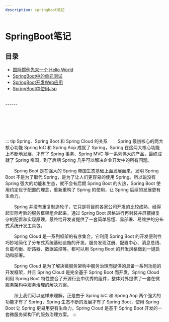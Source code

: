 ```yaml
---
description: springboot笔记
---
```


# SpringBoot笔记
## 目录
  - [国际惯例先来一个 Hello World](01_HelloWorld.md)
  - [SpringBoot中的单元测试](02_Test.md)
  - [SpringBoot开发Web应用](02_Web.md)
  - [SpringBoot中使用Jsp](03_Jsp.md)



<br/>
------
<br/><br/><br/><br/><br/><br/>

::: tip Spring、Spring Boot 和 Spring Cloud 的关系
&emsp;&emsp;Spring 最初核心的两大核心功能 Spring IoC 和 Spring Aop 成就了 Spring，Spring 在这两大核心功能上不断地发展，才有了 Spring 事务、Spring MVC 等一系列伟大的产品，最终成就了 Spring 帝国，到了后期 Spring 几乎可以解决企业开发中的所有问题。

&emsp;&emsp;Spring Boot 是在强大的 Spring 帝国生态基础上面发展而来，发明 Spring Boot 不是为了取代 Spring，是为了让人们更容易的使用 Spring。所以说没有 Spring 强大的功能和生态，就不会有后期 Spring Boot 的火热，Spring Boot 使用约定优于配置的理念，重新重构了 Spring 的使用，让 Spring 后续的发展更有生命力。

&emsp;&emsp;Spring 并没有重复制造轮子，它只是将目前各家公司开发的比较成熟、经得起实际考验的服务框架组合起来，通过 Spring Boot 风格进行再封装并屏蔽掉复杂的配置和实现原理，最终给开发者提供了一套简单易懂、易部署、易维护的分布式系统开发工具包。

&emsp;&emsp;Spring Cloud 是一系列框架的有序集合，它利用 Spring Boot 的开发便利性巧妙地简化了分布式系统基础设施的开发。服务发现注册、配置中心、消息总线、负载均衡、断路器、数据监控等，都可以用 Spring Boot 的开发风格做到一键启动和部署。

&emsp;&emsp;Spring Cloud 是为了解决微服务架构中服务治理而提供的具备一系列功能的开发框架，并且 Spring Cloud 是完全基于 Spring Boot 而开发，Spring Cloud 利用 Spring Boot 特性整合了开源行业中优秀的组件，整体对外提供了一套在微服务架构中服务治理的解决方案。

&emsp;&emsp;综上我们可以这样来理解，正是由于 Spring IoC 和 Spring Aop 两个强大的功能才有了 Spring，Spring 生态不断的发展才有了 Spring Boot，使用 Spring Boot 让 Spring 更易用更有生命力，Spring Cloud 是基于 Spring Boot 开发的一套微服务架构下的服务治理方案。
:::
